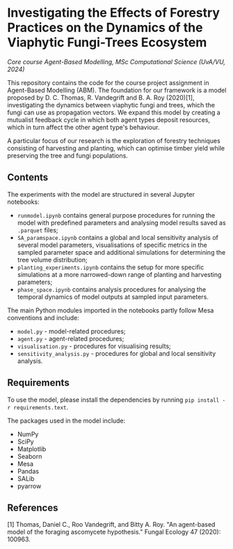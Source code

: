# Investigating the Effects of Forestry Practices on the Dynamics of the Viaphytic Fungi-Trees Ecosystem
_Core course Agent-Based Modelling, MSc Computational Science (UvA/VU, 2024)_

This repository contains the code for the course project assignment in Agent-Based Modelling (ABM). The foundation for our framework is a model proposed by D. C. Thomas, R. Vandegrift and B. A. Roy (2020)[1], investigating the dynamics between viaphytic fungi and trees, which the fungi can use as propagation vectors. We expand this model by creating a mutualist feedback cycle in which both agent types deposit resources, which in turn affect the other agent type's behaviour.

A particular focus of our research is the exploration of forestry techniques consisting of harvesting and planting, which can optimise timber yield while preserving the tree and fungi populations.

## Contents

The experiments with the model are structured in several Jupyter notebooks:
- `runmodel.ipynb` contains general purpose procedures for running the model with predefined parameters and analysing model results saved as `.parquet` files;
- `SA_paramspace.ipynb` contains a global and local sensitivity analysis of several model parameters, visualisations of specific metrics in the sampled parameter space and additional simulations for determining the tree volume distribution;
- `planting_experiments.ipynb` contains the setup for more specific simulations at a more narrowed-down range of planting and harvesting parameters;
- `phase_space.ipynb` contains analysis procedures for analysing the temporal dynamics of model outputs at sampled input parameters.

The main Python modules imported in the notebooks partly follow Mesa conventions and include:
- `model.py` - model-related procedures;
- `agent.py` - agent-related procedures;
- `visualisation.py` - procedures for visualising results;
- `sensitivity_analysis.py` - procedures for global and local sensitivity analysis.

## Requirements

To use the model, please install the dependencies by running `pip install -r requirements.text`.

The packages used in the model include:
- NumPy
- SciPy
- Matplotlib
- Seaborn
- Mesa
- Pandas
- SALib
- pyarrow

## References
[1] Thomas, Daniel C., Roo Vandegrift, and Bitty A. Roy. "An agent-based model of the foraging ascomycete hypothesis." Fungal Ecology 47 (2020): 100963.

